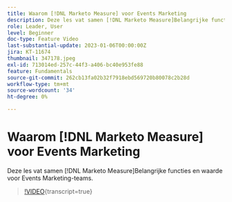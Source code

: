 ```yaml
---
title: Waarom [!DNL Marketo Measure] voor Events Marketing
description: Deze les vat samen [!DNL Marketo Measure]Belangrijke functies en waarde voor Events Marketing-teams.
role: Leader, User
level: Beginner
doc-type: Feature Video
last-substantial-update: 2023-01-06T00:00:00Z
jira: KT-11674
thumbnail: 347178.jpeg
exl-id: 713014ed-257c-44f3-a406-bc40e953fe88
feature: Fundamentals
source-git-commit: 262cb13fa02b32f7918ebd569720b80078c2b28d
workflow-type: tm+mt
source-wordcount: '34'
ht-degree: 0%

---
```


# Waarom [!DNL Marketo Measure] voor Events Marketing

Deze les vat samen [!DNL Marketo Measure]Belangrijke functies en waarde voor Events Marketing-teams.

>[!VIDEO](https://video.tv.adobe.com/v/347178/?learn=on){transcript=true}
